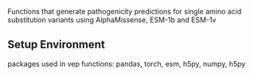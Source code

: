 Functions that generate pathogenicity predictions for single amino acid substitution variants using AlphaMissense, ESM-1b and ESM-1v

## Setup Environment

packages used in vep functions: pandas, torch, esm, h5py, numpy, h5py
